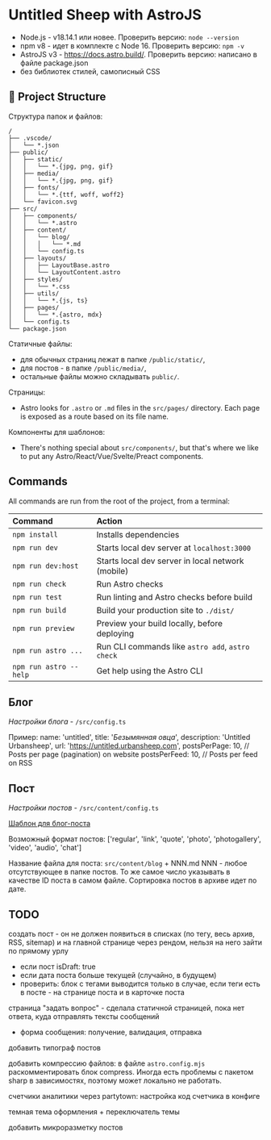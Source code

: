 # Untitled Sheep with AstroJS

-   Node.js - v18.14.1 или новее. Проверить версию: `node --version`
-   npm v8 - идет в комплекте с Node 16. Проверить версию: `npm -v`
-   AstroJS v3 - https://docs.astro.build/. Проверить версию: написано в файле package.json
-   без библиотек стилей, самописный CSS

## 🚀 Project Structure

Структура папок и файлов:

```
/
├── .vscode/
│   └── *.json
├── public/
│   ├── static/
│   │   └── *.{jpg, png, gif}
│   ├── media/
│   │   └── *.{jpg, png, gif}
│   ├── fonts/
│   │   └── *.{ttf, woff, woff2}
│   └── favicon.svg
├── src/
│   ├── components/
│   │   └── *.astro
│   ├── content/
│   │   └── blog/
│   │   │   └── *.md
│   │   └── config.ts
│   ├── layouts/
│   │   ├── LayoutBase.astro
│   │   └── LayoutContent.astro
│   ├── styles/
│   │   └── *.css
│   ├── utils/
│   │   └── *.{js, ts}
│   ├── pages/
│   │   └── *.{astro, mdx}
│   └── config.ts
└── package.json
```

Статичные файлы:

-   для обычных страниц лежат в папке `/public/static/`,
-   для постов - в папке `/public/media/`,
-   остальные файлы можно складывать `public/`.

Страницы:

-   Astro looks for `.astro` or `.md` files in the `src/pages/` directory. Each page is exposed as a route based on its file name.

Компоненты для шаблонов:

-   There's nothing special about `src/components/`, but that's where we like to put any Astro/React/Vue/Svelte/Preact components.

## Commands

All commands are run from the root of the project, from a terminal:

| Command                | Action                                            |
| :--------------------- | :------------------------------------------------ |
| `npm install`          | Installs dependencies                             |
| `npm run dev`          | Starts local dev server at `localhost:3000`       |
| `npm run dev:host`     | Starts local dev server in local network (mobile) |
| `npm run check`        | Run Astro checks                                  |
| `npm run test`         | Run linting and Astro checks before build         |
| `npm run build`        | Build your production site to `./dist/`           |
| `npm run preview`      | Preview your build locally, before deploying      |
| `npm run astro ...`    | Run CLI commands like `astro add`, `astro check`  |
| `npm run astro --help` | Get help using the Astro CLI                      |

## Блог

_Настройки блога_ - `/src/config.ts`

Пример:
name: 'untitled',
title: '_Безымянная овца_',
description: 'Untitled Urbansheep',
url: 'https://untitled.urbansheep.com',
postsPerPage: 10, // Posts per page (pagination) on website
postsPerFeed: 10, // Posts per feed on RSS

## Пост

_Настройки постов_ - `/src/content/config.ts`

[Шаблон для блог-поста](TEMPLATE.md)

Возможный формат постов: ['regular', 'link', 'quote', 'photo', 'photogallery', 'video', 'audio', 'chat']

Название файла для поста: `src/content/blog` + NNN.md
NNN - любое отсутствующее в папке постов.
То же самое число указывать в качестве ID поста в самом файле.
Сортировка постов в архиве идет по дате.

## TODO

создать пост - он не должен появиться в списках (по тегу, весь архив, RSS, sitemap) и на главной странице через рендом, нельзя на него зайти по прямому урлу

-   если пост isDraft: true
-   если дата поста больше текущей (случайно, в будущем)
-   проверить: блок с тегами выводится только в случае, если теги есть в посте - на странице поста и в карточке поста

страница "задать вопрос" - сделала статичной страницей, пока нет ответа, куда отправлять тексты сообщений

-   форма сообщения: получение, валидация, отправка

добавить типограф постов

добавить компрессию файлов: в файле `astro.config.mjs` раскомментировать блок compress. Иногда есть проблемы с пакетом sharp в зависимостях, поэтому может локально не работать.

счетчики аналитики через partytown: настройка код счетчика в конфиге

темная тема оформления + переключатель темы

добавить микроразметку постов
